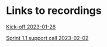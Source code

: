 # Links to recordings

[Kick-off 2023-01-26](https://www.youtube.com/watch?v=VbaJULfcHz8)

[Sprint 1.1 support call 2023-02-02](https://www.youtube.com/watch?v=HDqNItbsmAE)
